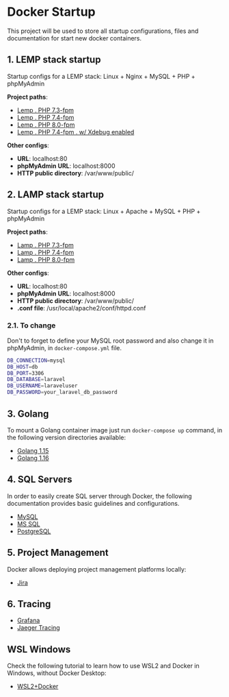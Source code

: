 # Docker Startup
This project will be used to store all startup configurations, files and documentation for start new docker containers.

## 1. LEMP stack startup
Startup configs for a LEMP stack: Linux + Nginx + MySQL + PHP + phpMyAdmin

**Project paths**:
   - [Lemp . PHP 7.3-fpm](/lemp/php7.3-fpm)
   - [Lemp . PHP 7.4-fpm](/lemp/php7.4-fpm)
   - [Lemp . PHP 8.0-fpm](/lemp/php8.0-fpm)
   - [Lemp . PHP 7.4-fpm . w/ Xdebug enabled](/lemp/php7.4-fpm-xdebug)

**Other configs**:
- **URL**: localhost:80
- **phpMyAdmin URL**: localhost:8000
- **HTTP public directory**: /var/www/public/

## 2. LAMP stack startup
Startup configs for a LEMP stack: Linux + Apache + MySQL + PHP + phpMyAdmin

**Project paths**:
   - [Lamp . PHP 7.3-fpm](/lamp/php7.3-fpm)
   - [Lamp . PHP 7.4-fpm](/lamp/php7.4-fpm)
   - [Lamp . PHP 8.0-fpm](/lamp/php8.0-fpm)
   
**Other configs**: 
- **URL**: localhost:80
- **phpMyAdmin URL**: localhost:8000
- **HTTP public directory**: /var/www/public/
- **.conf file**: /usr/local/apache2/conf/httpd.conf

### 2.1. To change
Don't to forget to define your MySQL root password and also change it in phpMyAdmin, in `docker-compose.yml` file.

```bash
DB_CONNECTION=mysql
DB_HOST=db
DB_PORT=3306
DB_DATABASE=laravel
DB_USERNAME=laraveluser
DB_PASSWORD=your_laravel_db_password
```

## 3. Golang

To mount a Golang container image just run ``docker-compose up`` command, in the following version directories available:

- [Golang 1.15](golang/golang1.15)
- [Golang 1.16](golang/golang1.16)

## 4. SQL Servers
In order to easily create SQL server through Docker, the following documentation provides basic guidelines and configurations.

- [MySQL](mysql)
- [MS SQL](mssql)
- [PostgreSQL](postgresql)

## 5. Project Management
Docker allows deploying project management platforms locally:

- [Jira](jira)

## 6. Tracing

- [Grafana](grafana)
- [Jaeger Tracing](jaeger-tracing)

## WSL Windows

Check the following tutorial to learn how to use WSL2 and Docker in Windows, without Docker Desktop:

- [WSL2+Docker](WSL.md)
